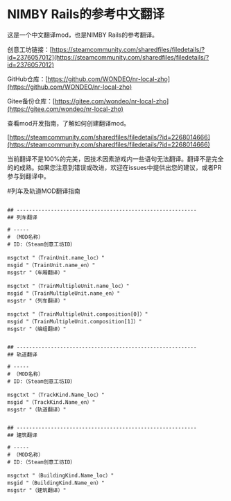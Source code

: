# NIMBY Rails的参考中文翻译
这是一个中文翻译mod，也是NIMBY Rails的参考翻译。

创意工坊链接：[https://steamcommunity.com/sharedfiles/filedetails/?id=2376057012](https://steamcommunity.com/sharedfiles/filedetails/?id=2376057012)

GitHub仓库：[https://github.com/WONDEO/nr-local-zho](https://github.com/WONDEO/nr-local-zho)

Gitee备份仓库：[https://gitee.com/wondeo/nr-local-zho](https://gitee.com/wondeo/nr-local-zho)

查看mod开发指南，了解如何创建翻译mod。

[https://steamcommunity.com/sharedfiles/filedetails/?id=2268014666](https://steamcommunity.com/sharedfiles/filedetails/?id=2268014666)

当前翻译不是100%的完美，因技术因素游戏内一些语句无法翻译。翻译不是完全的的成熟。如果您注意到错误或改进，欢迎在issues中提供出您的建议，或者PR参与到翻译中。

#列车及轨道MOD翻译指南
```

## ----------------------------------------------------------
## 列车翻译

# ----- 
# （MOD名称）
# ID:（Steam创意工坊ID）

msgctxt "（TrainUnit.name_loc）"
msgid "（TrainUnit.name_en）"
msgstr "（车厢翻译）"

msgctxt "（TrainMultipleUnit.name_loc）"
msgid "（TrainMultipleUnit.name_en）"
msgstr "（列车翻译）"

msgctxt "（TrainMultipleUnit.composition[0]）"
msgid "（TrainMultipleUnit.composition[1]）"
msgstr "（编组翻译）"


## ----------------------------------------------------------
## 轨道翻译

# ----- 
# （MOD名称）
# ID:（Steam创意工坊ID）

msgctxt "（TrackKind.Name_loc）"
msgid "（TrackKind.Name_en）"
msgstr "（轨道翻译）"


## ----------------------------------------------------------
## 建筑翻译

# ----- 
# （MOD名称）
# ID:（Steam创意工坊ID）

msgctxt "（BuildingKind.Name_loc）"
msgid "（BuildingKind.Name_en）"
msgstr "（建筑翻译）"

```

